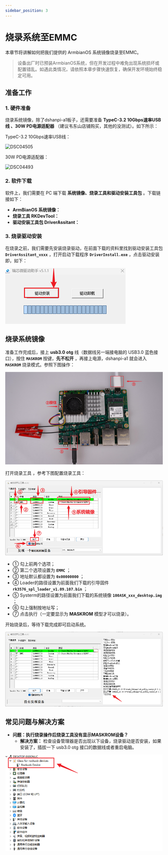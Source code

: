 ```yaml
---
sidebar_position: 3
---
```

# 烧录系统至EMMC

本章节将讲解如何把我们提供的 ArmbianOS 系统镜像烧录至EMMC。

> 设备出厂时已预装ArmbianOS系统，但在开发过程中难免出现系统损坏或配置错乱。如遇此类情况，请依照本章步骤快速恢复，确保开发环境始终稳定可用。

## 准备工作

### 1. 硬件准备

烧录系统镜像，除了dshanpi-a1板子，还需要准备 **TypeC-3.2 10Gbps速率USB线 、30W PD电源适配器** （建议韦东山店铺购买，其他的没测试）。如下所示：

TypeC-3.2 10Gbps速率USB线：

![DSC04505](images/DSC04505.JPG)

 30W PD电源适配器：

![DSC04493](images/DSC04493.JPG)

### 2. 软件下载

软件上，我们需要在 PC 端下载 **系统镜像、烧录工具和驱动安装工具包** 。下载链接如下：

- **ArmBianOS 系统镜像：** 
- **烧录工具 RKDevTool：** 
- **驱动安装工具包 DriverAssitant：** 

### 3. 烧录驱动安装

在烧录之前，我们需要先安装烧录驱动，在前面下载的资料里找到驱动安装工具包 **`DriverAssitant_vxxx`** ，打开启动下载程序 **`DriverInstall.exe`** ，点击驱动安装即，如下：

![image-20250815172019920](images/image-20250815172019920.png)

## 烧录系统镜像

准备工作完成后，接上 **usb3.0 otg** 线（数据线另一端接电脑的 USB3.0 蓝色接口），按住 **`MASKROM`** 按键，**先不松开** ，再接上电源，dshanpi-a1 就会进入 **`MASKROM`** 烧录模式。参照下图操作：

![image-20250815154004776](images/image-20250815154004776.png)

打开烧录工具 ，参考下图配置烧录工具：

![image-20250814181522592](images/image-20250814181522592.png)

- ① 勾上前两个选项；
- ② 第二个选项设置为 **`EMMC`** ；
- ③ 地址默认都设置为 **`0x00000000`** ；
- ④ Loader的路径设置为前面我们下载的引导固件 **`rk3576_spl_loader_v1.09.107.bin`** ；
- ⑤ Systerm的路径设置为前面我们下载的系统镜像 **`100ASK_xxx_desktop.img`** ；
- ⑥ 勾上强制按地址写；
- ⑦ 点击执行（一定要显示为 **MASKROM** 模型才可以烧录）。

开始烧录后，等待下载完成即可启动系统。

![image-20250814181827639](images/image-20250814181827639.png)

## 常见问题与解决方案

- **问题：执行烧录操作后烧录工具没有显示MASKROM设备？**
  - **解决方案：** 检查设备管理器是否出现以下设备，烧录驱动是否安装，如果安装了，插拔一下 usb3.0 otg 接口的数据线或者重启电脑。

![image-20250815174333674](images/image-20250815174333674.png)


